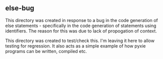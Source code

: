 else-bug
--------
This directory was created in response to a bug in the code generation of
else statements - specifically in the code generation of statements using
identifiers. The reason for this was due to lack of propogation of context.

This directory was created to test/check this. I'm leaving it here to allow
testing for regression. It also acts as a simple example of how pyxie programs
can be written, compiled etc.
